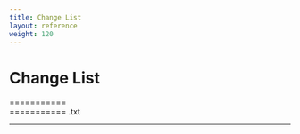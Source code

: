```yaml
---
title: Change List
layout: reference
weight: 120
---
```

Change List
===

===========<br>===========
.txt

<hr>
